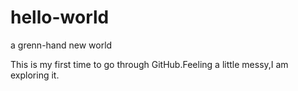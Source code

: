 # hello-world
a grenn-hand new world

This is my first time to go through GitHub.Feeling a little messy,I am exploring it.
